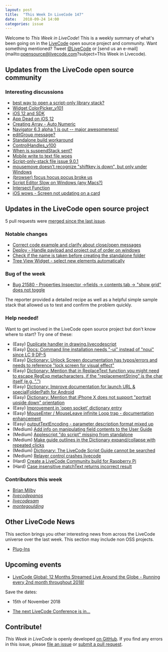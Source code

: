 ```yaml
---
layout: post
title:  "This Week In LiveCode 147"
date:   2018-09-24 14:00
categories: issue
---
```


Welcome to *This Week in LiveCode*!  This is a weekly summary of what's been
going on in the [LiveCode](https://livecode.com/) open source project and
community.  Want something mentioned?  Tweet
[@LiveCode](https://twitter.com/LiveCode) or
[send us an e-mail](mailto:opensource@livecode.com?subject=This Week in Livecode).

## Updates from the LiveCode open source community

<!---
### News & blog posts

- [Develop Yourself Video Competition Winner Announced](https://livecode.com/develop-yourself-video-competition-winner-announced/)
--->

### Interesting discussions

- [best way to open a script-only library stack?](https://www.mail-archive.com/use-livecode@lists.runrev.com/msg97956.html)
- [Widget ColorPicker_v101](https://www.mail-archive.com/use-livecode@lists.runrev.com/msg97957.html)
- [iOS 12 and SDK](https://www.mail-archive.com/use-livecode@lists.runrev.com/msg98028.html)
- [App Dead on iOS 12](https://www.mail-archive.com/use-livecode@lists.runrev.com/msg97963.html)
- [Creating Array - Auto Numeric](https://www.mail-archive.com/use-livecode@lists.runrev.com/msg97996.html)
- [Navigator 6.3 alpha 1 is out -- major awesomeness!](https://www.mail-archive.com/use-livecode@lists.runrev.com/msg98010.html)
- [editGroup message?](https://www.mail-archive.com/use-livecode@lists.runrev.com/msg98019.html)
- [Standalone build workaround](https://www.mail-archive.com/use-livecode@lists.runrev.com/msg98033.html)
- [ControlHandles_v100](https://www.mail-archive.com/use-livecode@lists.runrev.com/msg98040.html)
- [When is suspendStack sent?](https://www.mail-archive.com/use-livecode@lists.runrev.com/msg98065.html)
- [Mobile write to text file woes](https://www.mail-archive.com/use-livecode@lists.runrev.com/msg98083.html)
- [Script-only-stack file issue 9.0.1](https://www.mail-archive.com/use-livecode@lists.runrev.com/msg98087.html)
- [mousemove doesn't recognize "shiftkey is down", but only under Windows](https://www.mail-archive.com/use-livecode@lists.runrev.com/msg98094.html)
- [(browser) focus hocus pocus broke us](https://www.mail-archive.com/use-livecode@lists.runrev.com/msg98095.html)
- [Script Editor Slow on Windows (any Macs?)](https://www.mail-archive.com/use-livecode@lists.runrev.com/msg98100.html)
- [Intersect Function](https://www.mail-archive.com/use-livecode@lists.runrev.com/msg98111.html)
- [iOS wows - Screen not updating on a card](http://forums.livecode.com/viewtopic.php?t=31553&p=171666#p171666)

## Updates in the LiveCode open source project

5 pull requests were [merged since the last issue](https://github.com/search?q=org%3Alivecode+is%3Apublic+is%3Apr+is%3Amerged+merged%3A2018-09-17..2018-09-23&type=Issues).

<!---
### New LiveCode releases

- [LiveCode 9.0.1](https://www.mail-archive.com/use-livecode@lists.runrev.com/msg97854.html)
--->


### Notable changes

- [Correct code example and clarify about close/open messages](https://github.com/livecode/livecode/pull/6694)
- [Deploy - Handle payload and project out of order on windows](https://github.com/livecode/livecode/pull/6689)
- [Check if the name is taken before creating the standalone folder](https://github.com/livecode/livecode/pull/6678)
- [Tree View Widget - select new elements automatically](https://github.com/livecode/livecode/pull/6676)


### Bug of the week

- [Bug 21580 - Properties Inspector ->fields -> contents tab -> "show grid" does not toggle](http://quality.livecode.com/show_bug.cgi?id=21580)

The reporter provided a detailed recipe as well as a helpful simple sample stack that allowed us to test and confirm the problem quickly.


### Help needed!

Want to get involved in the LiveCode open source project but don't know where
to start?  Try one of these:

- (Easy) [Duplicate handler in drawing.livecodescript](https://quality.livecode.com/show_bug.cgi?id=21602)
- (Easy) [Docs: Command line installation needs "-ui" instead of "noui" since LC 9 DP-5](https://quality.livecode.com/show_bug.cgi?id=21340)
- (Easy) [Dictionary: Unlock Screen documentation has typos/errors and needs to reference "lock screen for visual effect"](https://quality.livecode.com/show_bug.cgi?id=21312)
- (Easy) [Dictionary: Mention that in ReplaceText function you might need to escape RegExp metacharacters, if the "replacementString" is the char itself (e.g. ".")](http://quality.livecode.com/show_bug.cgi?id=20943)
- (Easy) [Dictionary: Improve documentation for launch URL & specialFolderPath for Android](http://quality.livecode.com/show_bug.cgi?id=20722)
- (Easy) [Dictionary: Mention that iPhone X does not support "portrait upside down" orientation](http://quality.livecode.com/show_bug.cgi?id=20640)
- (Easy) [Improvement in 'open socket' dictionary entry](http://quality.livecode.com/show_bug.cgi?id=19597)
- (Easy) [MouseEnter / MouseLeave infinite Loop trap - documentation enhancement](http://quality.livecode.com/show_bug.cgi?id=20529)
- (Easy) [outputTextEncoding - parameter description format mixed up](http://quality.livecode.com/show_bug.cgi?id=19351)
- (Medium) [Add info on manipulating field contents to the User Guide](http://quality.livecode.com/show_bug.cgi?id=18990)
- (Medium) [Applescript "do script" missing from standalone](http://quality.livecode.com/show_bug.cgi?id=20993)
- (Medium) [Make guide outlines in the Dictionary expand/collapse with repeated clicks](http://quality.livecode.com/show_bug.cgi?id=18184)
- (Medium) [Dictionary: The LiveCode Script Guide cannot be searched](http://quality.livecode.com/show_bug.cgi?id=15957)
- (Medium) [Relayer control crashes livecode](https://quality.livecode.com/show_bug.cgi?id=21460)
- (Hard) [Create a LiveCode Community build for Raspberry Pi](http://forums.livecode.com/viewtopic.php?f=76&t=27912)
- (Hard) [Case insensitive matchText returns incorrect result](https://quality.livecode.com/show_bug.cgi?id=15312)


### Contributors this week

- [Brian Milby](https://github.com/bwmilby)
- *[livecodepanos](https://github.com/livecodepanos)*
- *[livecodesam](https://github.com/livecodesam)*
- *[montegoulding](https://github.com/montegoulding)*


## Other LiveCode News


This section brings you other interesting news from across the LiveCode universe over the last week. This section may include non OSS projects.

- [Plug-Ins](https://www.mail-archive.com/use-livecode@lists.runrev.com/msg98038.html)



## Upcoming events

* [LiveCode Global: 12 Months Streamed Live Around the Globe - Running every 2nd month throughout 2018!](https://livecode.com/global/) 

Save the dates:

- 15th of November 2018

* [The next LiveCode Conference is in...](https://www.mail-archive.com/use-livecode@lists.runrev.com/msg94801.html)


## Contribute!

*This Week in LiveCode* is openly developed
[on GitHub](https://github.com/livecode/this-week-in-livecode).
If you find any errors in this issue, please
[file an issue](https://github.com/livecode/this-week-in-livecode/issues) or
[submit a pull request](https://github.com/livecode/this-week-in-livecode/pulls).
